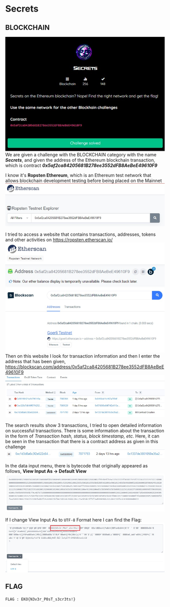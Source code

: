 # Secrets
## BLOCKCHAIN

<img src="../../img/21.jpg">
We are given a challenge with the BLOCKCHAIN category with the name <i><b>Secrets</b></i>, 
and given the address of the Ethereum blockchain transaction, which is contract <i><b>0x5af2ca84205681B278ee3552dFB8AeBeE49610F9</b></i>

I know it's <b>Ropsten Ethereum</b>, which is an Ethereum test network that allows blockchain development testing before being placed on the Mainnet
<img src="../../img/22.jpg">

I tried to access a website that contains transactions, addresses, tokens and other activities on https://ropsten.etherscan.io/
<img src="../../img/23.jpg">
<img src="../../img/24.jpg">
Then on this website I look for transaction information 
and then I enter the address that has been given, https://blockscan.com/address/0x5af2ca84205681B278ee3552dFB8AeBeE49610F9
<img src="../../img/25.jpg">

The search results show 3 transactions, I tried to open detailed information on successful transactions. 
There is some information about the transaction in the form of <i>Transaction hash, status, block timestamp, etc.</i>
Here, it can be seen in the transaction that there is a contract address as given in this challenge
<img src="../../img/26.jpg">

In the data input menu, there is bytecode that originally appeared as follows, <b>View Input As → Default View</b>
<img src="../../img/27.jpg">

If I change View Input As to `UTF-8` Format here I can find the Flag:
<img src="../../img/28.jpg">

## FLAG
```FLAG : EKO{N3v3r_P0sT_s3cr3ts!}```
